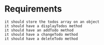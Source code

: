 Requirements
=======================================================

	it should store the todos array on an object
	it should have a displayTodos method
	it should have an addTodo method
	it should have a changeTodo method
	it should have a deleteTodo method